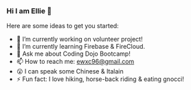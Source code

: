 ### Hi I am Ellie 👋


Here are some ideas to get you started:

- 🔭 I’m currently working on volunteer project!
- 🌱 I’m currently learning Firebase & FireCloud.
- 💬 Ask me about Coding Dojo Bootcamp!
- 📫 How to reach me: ewxc96@gmail.com
- 😮 I can speak some Chinese & Italain 
- ⚡ Fun fact: I love hiking, horse-back riding & eating gnocci!

